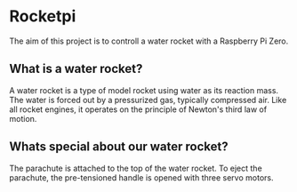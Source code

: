 # Rocketpi
The aim of this project is to controll a water rocket with a Raspberry Pi Zero.

## What is a water rocket?
A water rocket is a type of model rocket using water as its reaction mass.
The water is forced out by a pressurized gas, typically compressed air. Like all rocket engines, it operates on the principle of Newton's third law of motion.

## Whats special about our water rocket?

The parachute is attached to the top of the water rocket. To eject the parachute, the pre-tensioned handle is opened with three servo motors.
